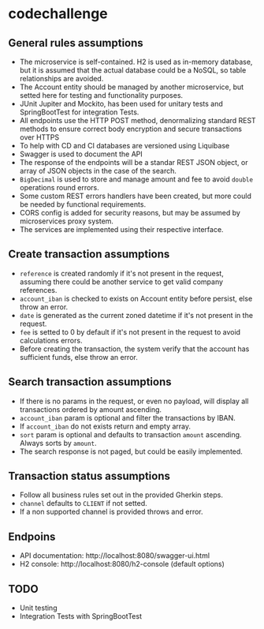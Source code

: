 # codechallenge

## General rules assumptions

- The microservice is self-contained. H2 is used as in-memory database, but it is assumed that the actual database could be a NoSQL, so table relationships are avoided.
- The Account entity should be managed by another microservice, but setted here for testing and functionality purposes.
- JUnit Jupiter and Mockito, has been used for unitary tests and SpringBootTest for integration Tests.
- All endpoints use the HTTP POST method, denormalizing standard REST methods to ensure correct body encryption and secure transactions over HTTPS
- To help with CD and CI databases are versioned using Liquibase
- Swagger is used to document the API
- The response of the endpoints will be a standar REST JSON object, or array of JSON objects in the case of the search.
- `BigDecimal` is used to store and manage amount and fee to avoid `double` operations round errors.
- Some custom REST errors handlers have been created, but more could be needed by functional requirements.
- CORS config is added for security reasons, but may be assumed by microservices proxy system.
- The services are implemented using their respective interface.

## Create transaction assumptions

- `reference` is created randomly if it's not present in the request, assuming there could be another service to get valid company references.
- `account_iban` is checked to exists on Account entity before persist, else throw an error.
- `date` is generated as the current zoned datetime if it's not present in the request.
- `fee` is setted to 0 by default if it's not present in the request to avoid calculations errors.
- Before creating the transaction, the system verify that the account has sufficient funds, else throw an error.

## Search transaction assumptions

- If there is no params in the request, or even no payload, will display all transactions ordered by amount ascending.
- `account_iban` param is optional and filter the transactions by IBAN.
- If `account_iban` do not exists return and empty array.
- `sort` param is optional and defaults to transaction `amount` ascending. Always sorts by `amount`.
- The search response is not paged, but could be easily implemented.

## Transaction status assumptions

- Follow all business rules set out in the provided Gherkin steps. 
- `channel` defaults to `CLIENT` if not setted.
- If a non supported channel is provided throws and error.

## Endpoins

- API documentation: http://localhost:8080/swagger-ui.html
- H2 console: http://localhost:8080/h2-console (default options)
 
## TODO

- Unit testing
- Integration Tests with SpringBootTest